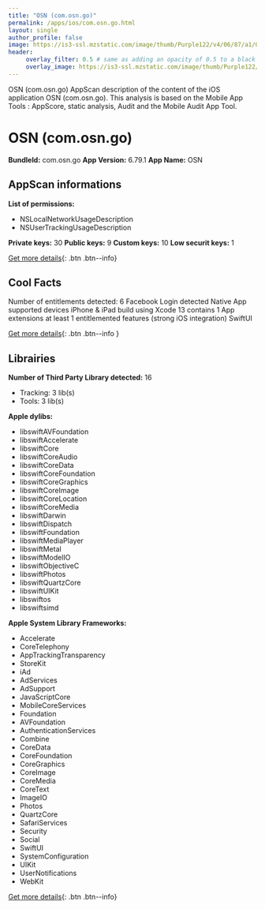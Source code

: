 ```yaml
---
title: "OSN (com.osn.go)"
permalink: /apps/ios/com.osn.go.html
layout: single
author_profile: false
image: https://is3-ssl.mzstatic.com/image/thumb/Purple122/v4/06/87/a1/0687a196-09c4-3d6d-ac9d-ae04c3e40708/AppIcon-0-0-1x_U007emarketing-0-0-0-4-0-0-sRGB-0-0-0-GLES2_U002c0-512MB-85-220-0-0.png/512x512bb.jpg
header: 
     overlay_filter: 0.5 # same as adding an opacity of 0.5 to a black background
     overlay_image: https://is3-ssl.mzstatic.com/image/thumb/Purple122/v4/06/87/a1/0687a196-09c4-3d6d-ac9d-ae04c3e40708/AppIcon-0-0-1x_U007emarketing-0-0-0-4-0-0-sRGB-0-0-0-GLES2_U002c0-512MB-85-220-0-0.png/512x512bb.jpg
---
```

OSN (com.osn.go) AppScan description of the content of the iOS application OSN (com.osn.go). This analysis is based on the Mobile App Tools : AppScore, static analysis, Audit and the Mobile Audit App Tool.

# OSN (com.osn.go)

**BundleId:** com.osn.go
**App Version:** 6.79.1
**App Name:** OSN


## AppScan informations 

**List of permissions:** 
- NSLocalNetworkUsageDescription
- NSUserTrackingUsageDescription
  
  
**Private keys:** 30
**Public keys:** 9
**Custom keys:** 10
**Low securit keys:** 1
  
[Get more details](/pricing.html){: .btn .btn--info}

## Cool Facts

Number of entitlements detected: 6
Facebook Login detected
Native App
supported devices iPhone & iPad
build using Xcode 13
contains 1 App extensions
at least 1 entitlemented features (strong iOS integration)
SwiftUI
  
[Get more details](/pricing.html){: .btn .btn--info }

## Librairies 
**Number of Third Party Library detected:** 16
- Tracking: 3 lib(s)
- Tools: 3 lib(s)


**Apple dylibs:**
- libswiftAVFoundation
- libswiftAccelerate
- libswiftCore
- libswiftCoreAudio
- libswiftCoreData
- libswiftCoreFoundation
- libswiftCoreGraphics
- libswiftCoreImage
- libswiftCoreLocation
- libswiftCoreMedia
- libswiftDarwin
- libswiftDispatch
- libswiftFoundation
- libswiftMediaPlayer
- libswiftMetal
- libswiftModelIO
- libswiftObjectiveC
- libswiftPhotos
- libswiftQuartzCore
- libswiftUIKit
- libswiftos
- libswiftsimd


**Apple System Library Frameworks:**
- Accelerate
- CoreTelephony
- AppTrackingTransparency
- StoreKit
- iAd
- AdServices
- AdSupport
- JavaScriptCore
- MobileCoreServices
- Foundation
- AVFoundation
- AuthenticationServices
- Combine
- CoreData
- CoreFoundation
- CoreGraphics
- CoreImage
- CoreMedia
- CoreText
- ImageIO
- Photos
- QuartzCore
- SafariServices
- Security
- Social
- SwiftUI
- SystemConfiguration
- UIKit
- UserNotifications
- WebKit


  
[Get more details](/pricing.html){: .btn .btn--info}

